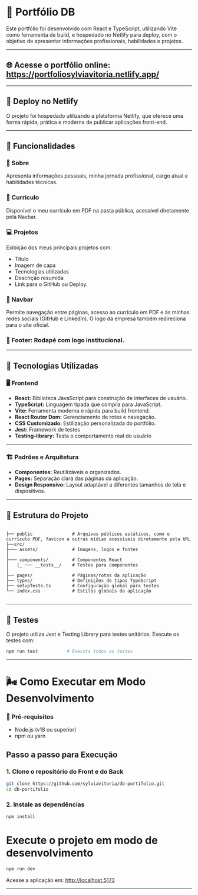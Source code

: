 # 📁 Portfólio DB 
Este portfólio foi desenvolvido com React e TypeScript, utilizando Vite como ferramenta de build, e hospedado no Netlify para deploy, com o objetivo de apresentar informações profissionais, habilidades e projetos.

---

## 🌐 Acesse o portfólio online: https://portfoliosylviavitoria.netlify.app/

---

## 🚢 Deploy no Netlify
O projeto foi hospedado utilizando a plataforma Netlify, que oferece uma forma rápida, prática e moderna de publicar aplicações front-end.

---

## 🚀 Funcionalidades

### 👤 Sobre  
Apresenta informações pessoais, minha jornada profissional, cargo atual e habilidades técnicas.

### 📄 Currículo  
Disponível o meu currículo em PDF na pasta pública, acessível diretamente pela Navbar.

### 💻 Projetos  
Exibição dos meus principais projetos com:  
- Título  
- Imagem de capa
- Tecnologias utilizadas
- Descrição resumida  
- Link para o GitHub ou Deploy.

### 🧭 Navbar
Permite navegação entre páginas, acesso ao currículo em PDF e às minhas redes sociais (GitHub e LinkedIn). O logo da empresa também redireciona para o site oficial. 

### 🦶 Footer: Rodapé com logo institucional.  

---

## 🧠 Tecnologias Utilizadas

### 🖥️ Frontend

- **React:** Biblioteca JavaScript para construção de interfaces de usuário.  
- **TypeScript:** Linguagem tipada que compila para JavaScript.  
- **Vite:** Ferramenta moderna e rápida para build frontend.  
- **React Router Dom:** Gerenciamento de rotas e navegação.  
- **CSS Customizado:** Estilização personalizada do portfólio.
- **Jest:** Framework de testes
- **Testing-library:** Testa o comportamento real do usuário

---
### 🏗️ Padrões e Arquitetura

- **Componentes:** Reutilizáveis e organizados.  
- **Pages:** Separação clara das páginas da aplicação.  
- **Design Responsivo:** Layout adaptável a diferentes tamanhos de tela e dispositivos.

---


## 📂 Estrutura do Projeto

```

├── public               # Arquivos públicos estáticos, como o currículo PDF, favicon e outras mídias acessíveis diretamente pela URL
├──src/
├─── assets/             # Imagens, logos e fontes
│
├─── components/         # Componentes React
│   │_ ─── __tests__/    # Testes para componentes
│ 
├── pages/               # Páginas/rotas da aplicação
├── types/               # Definições de tipos TypeScript
├── setupTests.ts        # Configuração global para testes
└── index.css            # Estilos globais da aplicação


```

---
## 🧪 Testes
O projeto utiliza Jest e Testing Library para testes unitários. Execute os testes com:
```bash
npm run test           # Executa todos os testes
```
---

# 🌬️ Como Executar em Modo Desenvolvimento

### 📝 Pré-requisitos

- Node.js (v18 ou superior)  
- npm ou yarn  

## Passo a passo para Execução

### 1. Clone o repositório do Front e do Back
```bash
git clone https://github.com/sylviavitoria/db-portifolio.git
cd db-portifolio

```

### 2. Instale as dependências
```bash
npm install
```
# Execute o projeto em modo de desenvolvimento
```bash
npm run dev
```

Acesse a aplicação em: [http://localhost:5173](http://localhost:5173)


---
